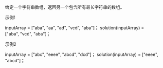 给定一个字符串数组，返回另一个包含所有最长字符串的数组。

示例1

inputArray = ["aba", "aa", "ad", "vcd", "aba"]；
solution(inputArray) = ["aba", "vcd", "aba"]；

示例2

inputArray = ["abc", "eeee", "abcd", "dcd"]；
solution(inputArray) = ["eeee", "abcd"]；

